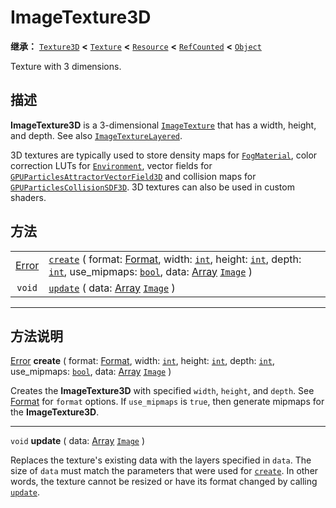<!-- ⚠ 请勿编辑本文件 ⚠ -->
<!-- 本文档使用脚本从 WeDot 引擎源码仓库生成。 -->
<!-- 生成脚本：https://github.com/WeDot-Engine/WeDot/tree/4.3/doc/tools/make_md.py； -->
<!-- 原文件：https://github.com/WeDot-Engine/WeDot/tree/4.3/doc/classes/ImageTexture3D.xml。 -->

<div id="_class_imagetexture3d"></div>

# ImageTexture3D

**继承：** [`Texture3D`](class_texture3d.md) **<** [`Texture`](class_texture.md) **<** [`Resource`](class_resource.md) **<** [`RefCounted`](class_refcounted.md) **<** [`Object`](class_object.md)

Texture with 3 dimensions.

## 描述

**ImageTexture3D** is a 3-dimensional [`ImageTexture`](class_imagetexture.md) that has a width, height, and depth. See also [`ImageTextureLayered`](class_imagetexturelayered.md).

3D textures are typically used to store density maps for [`FogMaterial`](class_fogmaterial.md), color correction LUTs for [`Environment`](class_environment.md), vector fields for [`GPUParticlesAttractorVectorField3D`](class_gpuparticlesattractorvectorfield3d.md) and collision maps for [`GPUParticlesCollisionSDF3D`](class_gpuparticlescollisionsdf3d.md). 3D textures can also be used in custom shaders.

## 方法

|||
|:-:|:--|
| [Error](#enum_@globalscope_error) | [`create`](#class_imagetexture3d_method_create) ( format: [Format](#enum_image_format), width: [`int`](class_int.md), height: [`int`](class_int.md), depth: [`int`](class_int.md), use_mipmaps: [`bool`](class_bool.md), data: [Array](class_array.md) [`Image`](class_image.md) ) |
| `void`                            | [`update`](#class_imagetexture3d_method_update) ( data: [Array](class_array.md) [`Image`](class_image.md) )                                                                                                                                                                        |

<!-- rst-class:: classref-section-separator -->

---

## 方法说明

<div id="_class_imagetexture3d_method_create"></div>

[Error](#enum_@globalscope_error) **create** ( format: [Format](#enum_image_format), width: [`int`](class_int.md), height: [`int`](class_int.md), depth: [`int`](class_int.md), use_mipmaps: [`bool`](class_bool.md), data: [Array](class_array.md) [`Image`](class_image.md) )<div id="class_imagetexture3d_method_create"></div>

Creates the **ImageTexture3D** with specified `width`, `height`, and `depth`. See [Format](#enum_image_format) for `format` options. If `use_mipmaps` is `true`, then generate mipmaps for the **ImageTexture3D**.

<!-- rst-class:: classref-item-separator -->

---

<div id="_class_imagetexture3d_method_update"></div>

`void` **update** ( data: [Array](class_array.md) [`Image`](class_image.md) )<div id="class_imagetexture3d_method_update"></div>

Replaces the texture's existing data with the layers specified in `data`. The size of `data` must match the parameters that were used for [`create`](#class_imagetexture3d_method_create). In other words, the texture cannot be resized or have its format changed by calling [`update`](#class_imagetexture3d_method_update).

[^virtual]: 本方法通常需要用户覆盖才能生效。
[^const]: 本方法无副作用，不会修改该实例的任何成员变量。
[^vararg]: 本方法除了能接受在此处描述的参数外，还能够继续接受任意数量的参数。
[^constructor]: 本方法用于构造某个类型。
[^static]: 调用本方法无需实例，可直接使用类名进行调用。
[^operator]: 本方法描述的是使用本类型作为左操作数的有效运算符。
[^bitfield]: 这个值是由下列位标志构成位掩码的整数。
[^void]: 无返回值。
